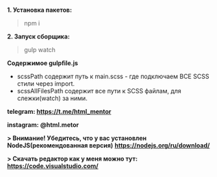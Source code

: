 **1. Установка пакетов:**
> npm i


**2. Запуск сборщика:**
> gulp watch

**Содержимое gulpfile.js**
- scssPath содержит путь к main.scss - где подключаем ВСЕ SCSS стили через import.
- scssAllFilesPath содержит все пути к SCSS файлам, для слежки(watch) за ними.


**telegram: https://t.me/html_mentor**

**instagram:** **@html.metor**

**> Внимание! Убедитесь, что у вас установлен NodeJS(рекомендованная версия)**
**https://nodejs.org/ru/download/**

**> Скачать редактор как у меня можно тут:**
**https://code.visualstudio.com/**